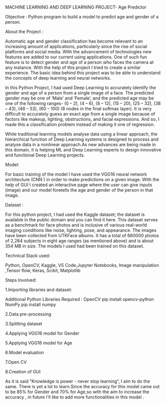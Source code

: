 
MACHINE LEARNING AND DEEP LEARNING PROJECT- Age Predictor

Objective : Python program to build a model to predict age and gender of a person.

About the Project :

Automatic age and gender classification has become relevant to an increasing amount of applications, particularly since the rise of social platforms and social media. With the advancement of technologies new features are added to our current using applications. One of such fun feature is to detect gender and age of a person who faces the camera at any instance. With the help of this project I tried to create a similar experience. The basic idea behind this project was to be able to understand the concepts of deep learning and neural networks.

In this Python Project, I had used Deep Learning to accurately identify the gender and age of a person from a single image of a face. The predicted gender may be one of ‘Male’ and ‘Female’, and the predicted age may be one of the following ranges- (0 – 2), (4 – 6), (8 – 12), (15 – 20), (25 – 32), (38 – 43), (48 – 53), (60 – 100) (8 nodes in the final softmax layer). It is very difficult to accurately guess an exact age from a single image because of factors like makeup, lighting, obstructions, and facial expressions. And so, I made this a classification problem instead of making it one of regression.

While traditional learning models analyse data using a linear approach, the hierarchical function of Deep Learning systems is designed to process and analyse data in a nonlinear approach.As new advances are being made in this domain, it is helping ML and Deep Learning experts to design innovative and functional Deep Learning projects.


Model:

For basic training of the model I have used the VGG16 neural network architecture (CNN ) in order to make predictions on a given image. With the help of GUI I created an interactive page where the user can give inputs (image) and our model foretells the age and gender of the person in that image. 


Dataset :

For this python project, I had used the Kaggle dataset; the dataset is available in the public domain and you can find it here. This dataset serves as a benchmark for face photos and is inclusive of various real-world imaging conditions like noise, lighting, pose, and appearance. The images have been collected from UTKFace albums. It has a total of 660000 photos of 2,284 subjects in eight age ranges (as mentioned above) and is about 354 MB in size. The models I used had been trained on this dataset.


Technical Stack used:

Python, OpenCV, Kaggle, VS Code,Jupyter Notebooks, Image manipulation ,Tensor flow, Keras, Scikit, Matplotlib
                        
                
Steps Involved:

1.Importing libraries and dataset:

  Additional Python Libraries Required :
  OpenCV
      pip install opencv-python
  NumPy
      pip install numpy
   

2.Data pre-processing

3.Splitting dataset

4.Applying VGG16 model for Gender

5.Applying VGG16 model for Age
   
6.Model evaluation 

7.Open CV

8.Creation of GUI


 
As it is said “Knowledge is power - never stop learning”, I aim to do the same.  There is yet a lot to learn.Since the accuracy for this model came out to be 85% for Gender and 70% for Age,so with the  aim  to increase the accuracy , in future i'll like to add more functionalities in this model . 






   
   

